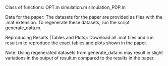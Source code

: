 Class of functions: 
OPT.m
simulation.m
simulation_PDP.m

Data for the paper:
The datasets for the paper are provided as files with the .mat extension.
To regenerate these datasets, run the script generate_data.m.

Reproducing Results (Tables and Plots):
Download all .mat files and run result.m to reproduce the exact tables and plots shown in the paper.

Note:
Using regenerated datasets from generate_data.m may result in slight variations in the output of result.m compared to the results in the paper.
